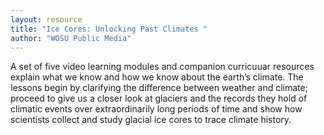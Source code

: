 ```yaml
---
layout: resource
title: "Ice Cores: Unlocking Past Climates "
author: "WOSU Public Media"
---
```


A set of five video learning modules and companion curricuuar resources explain what we know and how we know about the earth’s climate.  The lessons begin by clarifying the difference between weather and climate; proceed to give us a closer look at glaciers and the records they hold of climatic events over extraordinarily long periods of time and show how scientists collect and study glacial ice cores to trace climate history.
